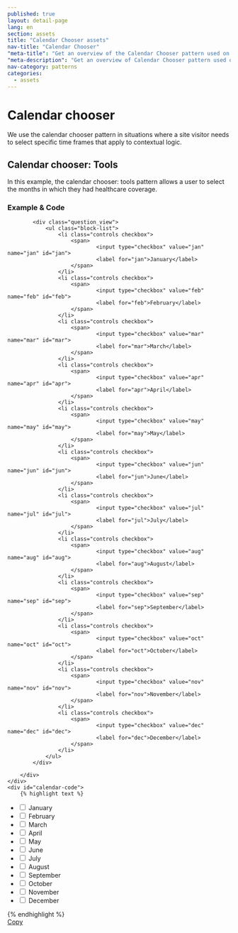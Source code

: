 ```yaml
---
published: true
layout: detail-page
lang: en
section: assets
title: "Calendar Chooser assets"
nav-title: "Calendar Chooser"
"meta-title": "Get an overview of the Calendar Chooser pattern used on HealthCare.gov"
"meta-description": "Get an overview of Calendar Chooser pattern used on HealthCare.gov to allow site visitors to select specific time frames."
nav-category: patterns
categories:
  - assets
---
```


# Calendar chooser

<div class="intro">
We use the calendar chooser pattern in situations where a site visitor needs to select specific time frames that apply to contextual logic.
</div>

<div class="hr"></div>

## Calendar chooser: Tools

In this example, the calendar chooser: tools pattern allows a user to select the months in which they had healthcare coverage.

<h3 class="label-opensans">Example &amp; Code</h3>

<div class="code-wrapper">
	<div class="preview has-dark-background">
		<div class="control-group">

			<div class="question_view">
				<ul class="block-list">
					<li class="controls checkbox">
						<span>
								<input type="checkbox" value="jan" name="jan" id="jan">
								<label for="jan">January</label>
						</span>
					</li>
					<li class="controls checkbox">
						<span>
								<input type="checkbox" value="feb" name="feb" id="feb">
								<label for="feb">February</label>
						</span>
					</li>
					<li class="controls checkbox">
						<span>
								<input type="checkbox" value="mar" name="mar" id="mar">
								<label for="mar">March</label>
						</span>
					</li>
					<li class="controls checkbox">
						<span>
								<input type="checkbox" value="apr" name="apr" id="apr">
								<label for="apr">April</label>
						</span>
					</li>
					<li class="controls checkbox">
						<span>
								<input type="checkbox" value="may" name="may" id="may">
								<label for="may">May</label>
						</span>
					</li>
					<li class="controls checkbox">
						<span>
								<input type="checkbox" value="jun" name="jun" id="jun">
								<label for="jun">June</label>
						</span>
					</li>
					<li class="controls checkbox">
						<span>
								<input type="checkbox" value="jul" name="jul" id="jul">
								<label for="jul">July</label>
						</span>
					</li>
					<li class="controls checkbox">
						<span>
								<input type="checkbox" value="aug" name="aug" id="aug">
								<label for="aug">August</label>
						</span>
					</li>
					<li class="controls checkbox">
						<span>
								<input type="checkbox" value="sep" name="sep" id="sep">
								<label for="sep">September</label>
						</span>
					</li>
					<li class="controls checkbox">
						<span>
								<input type="checkbox" value="oct" name="oct" id="oct">
								<label for="oct">October</label>
						</span>
					</li>
					<li class="controls checkbox">
						<span>
								<input type="checkbox" value="nov" name="nov" id="nov">
								<label for="nov">November</label>
						</span>
					</li>
					<li class="controls checkbox">
						<span>
								<input type="checkbox" value="dec" name="dec" id="dec">
								<label for="dec">December</label>
						</span>
					</li>
				</ul>
			</div>

		</div>
	</div>
	<div id="calendar-code">
		{% highlight text %}
<div class="question_view">
	<ul class="block-list">
		<li class="controls checkbox">
			<span>
				<input type="checkbox" value="jan" name="jan" id="jan">
				<label for="jan">January</label>
			</span>
		</li>
		<li class="controls checkbox">
			<span>
				<input type="checkbox" value="feb" name="feb" id="feb">
				<label for="feb">February</label>
			</span>
		</li>
		<li class="controls checkbox">
			<span>
				<input type="checkbox" value="mar" name="mar" id="mar">
				<label for="mar">March</label>
			</span>
		</li>
		<li class="controls checkbox">
			<span>
				<input type="checkbox" value="apr" name="apr" id="apr">
				<label for="apr">April</label>
			</span>
		</li>
		<li class="controls checkbox">
			<span>
				<input type="checkbox" value="may" name="may" id="may">
				<label for="may">May</label>
			</span>
		</li>
		<li class="controls checkbox">
			<span>
				<input type="checkbox" value="jun" name="jun" id="jun">
				<label for="jun">June</label>
			</span>
		</li>
		<li class="controls checkbox">
			<span>
				<input type="checkbox" value="jul" name="jul" id="jul">
				<label for="jul">July</label>
			</span>
		</li>
		<li class="controls checkbox">
			<span>
				<input type="checkbox" value="aug" name="aug" id="aug">
				<label for="aug">August</label>
			</span>
		</li>
		<li class="controls checkbox">
			<span>
				<input type="checkbox" value="sep" name="sep" id="sep">
				<label for="sep">September</label>
			</span>
		</li>
		<li class="controls checkbox">
			<span>
				<input type="checkbox" value="oct" name="oct" id="oct">
				<label for="oct">October</label>
			</span>
		</li>
		<li class="controls checkbox">
			<span>
				<input type="checkbox" value="nov" name="nov" id="nov">
				<label for="nov">November</label>
			</span>
		</li>
		<li class="controls checkbox">
			<span>
				<input type="checkbox" value="dec" name="dec" id="dec">
				<label for="dec">December</label>
			</span>
		</li>
	</ul>
</div>
		{% endhighlight %}
	</div>
	<a href="javascript:;" class="copy-button" title="Click to copy me." data-clipboard-target="calendar-code" role="button">Copy</a>
</div>
